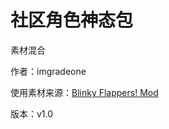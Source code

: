 # 社区角色神态包

素材混合

作者：imgradeone

使用素材来源：[Blinky Flappers! Mod](https://github.com/yamamotoNEW/Blinky-Flappers-MOD)

版本：v1.0